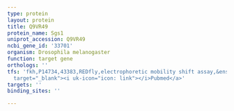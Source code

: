 ```yaml
---
type: protein
layout: protein
title: Q9VR49
protein_name: Sgs1
uniprot_accession: Q9VR49
ncbi_gene_id: '33701'
organism: Drosophila melanogaster
function: target gene
orthologs: ''
tfs: 'fkh,P14734,43383,REDfly,electrophoretic mobility shift assay,&ensp;<a href="https://www.ncbi.nlm.nih.gov/pubmed/?term=20965965%5Buid%5D+OR+10511555%5Buid%5D"
  target="_blank"><i uk-icon="icon: link"></i>Pubmed</a>'
targets: ''
binding_sites: ''

---
```

